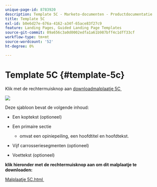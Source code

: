 ```yaml
---
unique-page-id: 8783920
description: Template 5C - Marketo-documenten - Productdocumentatie
title: Template 5C
exl-id: b0e6d27e-676a-4162-a34f-65ace83f27c9
feature: Landing Pages, Guided Landing Page Templates
source-git-commit: 09a656c3a0d0002edfa1a61b987bff4c1dff33cf
workflow-type: tm+mt
source-wordcount: '52'
ht-degree: 0%

---
```


# Template 5C {#template-5c}

Klik met de rechtermuisknop aan [&#x200B; downloadmalplaatje 5C &#x200B;](https://experienceleague.adobe.com/landing/marketo/lp-templates/template-5c.html?lang=nl-NL)

![](assets/image2015-7-29-14-3a59-3a31.png)

Deze sjabloon bevat de volgende inhoud:

* Een koptekst (optioneel)
* Een primaire sectie

   * omvat een opiniepeiling, een hoofdtitel en hoofdtekst.

* Vijf carrosseriesegmenten (optioneel)
* Voettekst (optioneel)

**klik hieronder met de rechtermuisknop aan om dit malplaatje te downloaden:**

[&#x200B; Malplaatje 5C.html &#x200B;](https://experienceleague.adobe.com/landing/marketo/lp-templates/template-5c.html?lang=nl-NL)
